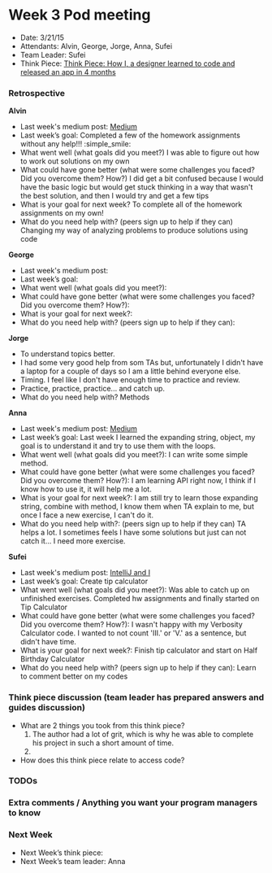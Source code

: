 # Week 3 Pod meeting

* Date: 3/21/15
* Attendants: Alvin, George, Jorge, Anna, Sufei
* Team Leader: Sufei
* Think Piece: [Think Piece: How I, a designer learned to code and released an app in 4 months](https://medium.com/ios-os-x-development/how-i-a-designer-learned-to-code-and-released-an-app-in-4-months-219d7c1b8df1)

### Retrospective

**Alvin**

* Last week's medium post: [Medium](https://medium.com/@ahhhlvin/reflections-f483aa3dd958)
* Last week’s goal: Completed a few of the homework assignments without any help!!! :simple_smile:
* What went well (what goals did you meet?) I was able to figure out how to work out solutions on my own
* What could have gone better (what were some challenges you faced? Did you overcome them? How?) I did get a bit confused because I would have the basic logic but would get stuck thinking in a way that wasn't the best solution, and then I would try and get a few tips 
* What is your goal for next week? To complete all of the homework assignments on my own! 
* What do you need help with? (peers sign up to help if they can) Changing my way of analyzing problems to produce solutions using code

**George**

* Last week's medium post: 
* Last week’s goal: 
* What went well (what goals did you meet?): 
* What could have gone better (what were some challenges you faced? Did you overcome them? How?): 
* What is your goal for next week?: 
* What do you need help with? (peers sign up to help if they can): 

**Jorge**

* To understand topics better.
* I had some very good help from som TAs but, unfortunately I didn't have a laptop for a couple of days so I am a little behind everyone else.
* Timing. I feel like I don't have enough time to practice and review.
* Practice, practice, practice... and catch up.
* What do you need help with? Methods

**Anna**

* Last week's medium post: [Medium](https://medium.com/@annalinewyork/have-to-learn-how-to-learn-e1cf6812d670)
* Last week’s goal: Last week I learned the expanding string, object, my goal is to understand it and try to use them with the loops. 
* What went well (what goals did you meet?): I can write some simple method.
* What could have gone better (what were some challenges you faced? Did you overcome them? How?): I am learning API right now, I think if I know how to use it, it will help me a lot. 
* What is your goal for next week?: I am still try to learn those expanding string, combine with method, I know them when TA explain to me, but once I face a new exercise, I can't do it. 
* What do you need help with?: (peers sign up to help if they can) TA helps a lot. I sometimes feels I have some solutions but just can not catch it... I need more exercise. 

**Sufei**

* Last week's medium post: [IntelliJ and I](https://medium.com/@sufeizhao/the-red-squiggly-of-death-938285277b9)
* Last week’s goal: Create tip calculator
* What went well (what goals did you meet?): Was able to catch up on unfinished exercises. Completed hw assignments and finally started on Tip Calculator
* What could have gone better (what were some challenges you faced? Did you overcome them? How?): I wasn't happy with my Verbosity Calculator code. I wanted to not count 'III.' or 'V.' as a sentence, but didn't have time.
* What is your goal for next week?: Finish tip calculator and start on Half Birthday Calculator
* What do you need help with? (peers sign up to help if they can): Learn to comment better on my codes

### Think piece discussion (team leader has prepared answers and guides discussion)

* What are 2 things you took from this think piece?
  1. The author had a lot of grit, which is why he was able to complete his project in such a short amount of time.
  2.  
* How does this think piece relate to access code?

### TODOs

### Extra comments / Anything you want your program managers to know

### Next Week

* Next Week’s think piece:
* Next Week’s team leader: Anna
